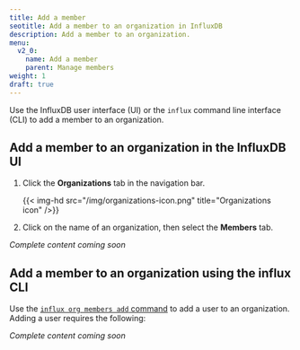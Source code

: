 ```yaml
---
title: Add a member
seotitle: Add a member to an organization in InfluxDB
description: Add a member to an organization.
menu:
  v2_0:
    name: Add a member
    parent: Manage members
weight: 1
draft: true
---
```


Use the InfluxDB user interface (UI) or the `influx` command line interface (CLI)
to add a member to an organization.

## Add a member to an organization in the InfluxDB UI

1. Click the **Organizations** tab in the navigation bar.

    {{< img-hd src="/img/organizations-icon.png" title="Organizations icon" />}}

2. Click on the name of an organization, then select the **Members** tab.

_Complete content coming soon_

## Add a member to an organization using the influx CLI

Use the [`influx org members add` command](/v2.0/reference/cli/influx/org/members/add)
to add a user to an organization. Adding a user requires the following:

_Complete content coming soon_
